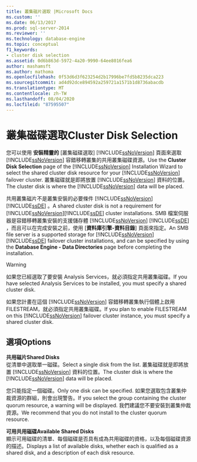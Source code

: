 ```yaml
---
title: 叢集磁片選取 |Microsoft Docs
ms.custom: ''
ms.date: 06/13/2017
ms.prod: sql-server-2014
ms.reviewer: ''
ms.technology: database-engine
ms.topic: conceptual
f1_keywords:
- cluster disk selection
ms.assetid: 0d6b863d-5972-4a20-9990-64ee8016fea6
author: mashamsft
ms.author: mathoma
ms.openlocfilehash: 0f53d6d3f623254d2b17996be7fd5b8235dca223
ms.sourcegitcommit: ad4d92dce894592a259721a1571b1d8736abacdb
ms.translationtype: MT
ms.contentlocale: zh-TW
ms.lasthandoff: 08/04/2020
ms.locfileid: "87595507"
---
```

# <a name="cluster-disk-selection"></a><span data-ttu-id="5d5de-102">叢集磁碟選取</span><span class="sxs-lookup"><span data-stu-id="5d5de-102">Cluster Disk Selection</span></span>
  <span data-ttu-id="5d5de-103">您可以使用 **安裝精靈的** [叢集磁碟選取] [!INCLUDE[ssNoVersion](../../includes/ssnoversion-md.md)] 頁面來選取 [!INCLUDE[ssNoVersion](../../includes/ssnoversion-md.md)] 容錯移轉叢集的共用叢集磁碟資源。</span><span class="sxs-lookup"><span data-stu-id="5d5de-103">Use the **Cluster Disk Selection** page of the [!INCLUDE[ssNoVersion](../../includes/ssnoversion-md.md)] Installation Wizard to select the shared cluster disk resource for your [!INCLUDE[ssNoVersion](../../includes/ssnoversion-md.md)] failover cluster.</span></span> <span data-ttu-id="5d5de-104">叢集磁碟就是即將放置 [!INCLUDE[ssNoVersion](../../includes/ssnoversion-md.md)] 資料的位置。</span><span class="sxs-lookup"><span data-stu-id="5d5de-104">The cluster disk is where the [!INCLUDE[ssNoVersion](../../includes/ssnoversion-md.md)] data will be placed.</span></span>  
  
 <span data-ttu-id="5d5de-105">共用叢集磁片不是叢集安裝的必要條件 [!INCLUDE[ssNoVersion](../../includes/ssnoversion-md.md)] [!INCLUDE[ssDE](../../includes/ssde-md.md)] 。</span><span class="sxs-lookup"><span data-stu-id="5d5de-105">A shared cluster disk is not a requirement for [!INCLUDE[ssNoVersion](../../includes/ssnoversion-md.md)][!INCLUDE[ssDE](../../includes/ssde-md.md)] cluster installations.</span></span> <span data-ttu-id="5d5de-106">SMB 檔案伺服器是容錯移轉叢集安裝的支援儲存體 [!INCLUDE[ssNoVersion](../../includes/ssnoversion-md.md)] [!INCLUDE[ssDE](../../includes/ssde-md.md)] ，而且可以在完成安裝之前，使用 [**資料庫引擎-資料目錄**] 頁面來指定。</span><span class="sxs-lookup"><span data-stu-id="5d5de-106">An SMB file server is a supported storage for [!INCLUDE[ssNoVersion](../../includes/ssnoversion-md.md)][!INCLUDE[ssDE](../../includes/ssde-md.md)] failover cluster installations, and can be specified by using the **Database Engine - Data Directories** page before completing the installation.</span></span>  
  
> [!WARNING]  
>  <span data-ttu-id="5d5de-107">如果您已經選取了要安裝 Analysis Services，就必須指定共用叢集磁碟。</span><span class="sxs-lookup"><span data-stu-id="5d5de-107">If you have selected Analysis Services to be installed, you must specify a shared cluster disk.</span></span>  
>   
>  <span data-ttu-id="5d5de-108">如果您計畫在這個 [!INCLUDE[ssNoVersion](../../includes/ssnoversion-md.md)] 容錯移轉叢集執行個體上啟用 FILESTREAM，就必須指定共用叢集磁碟。</span><span class="sxs-lookup"><span data-stu-id="5d5de-108">If you plan to enable FILESTREAM on this [!INCLUDE[ssNoVersion](../../includes/ssnoversion-md.md)] failover cluster instance, you must specify a shared cluster disk.</span></span>  
  
## <a name="options"></a><span data-ttu-id="5d5de-109">選項</span><span class="sxs-lookup"><span data-stu-id="5d5de-109">Options</span></span>  
 <span data-ttu-id="5d5de-110">**共用磁片**</span><span class="sxs-lookup"><span data-stu-id="5d5de-110">**Shared Disks**</span></span>  
 <span data-ttu-id="5d5de-111">從清單中選取單一磁碟。</span><span class="sxs-lookup"><span data-stu-id="5d5de-111">Select a single disk from the list.</span></span> <span data-ttu-id="5d5de-112">叢集磁碟就是即將放置 [!INCLUDE[ssNoVersion](../../includes/ssnoversion-md.md)] 資料的位置。</span><span class="sxs-lookup"><span data-stu-id="5d5de-112">The cluster disk is where the [!INCLUDE[ssNoVersion](../../includes/ssnoversion-md.md)] data will be placed.</span></span>  
  
 <span data-ttu-id="5d5de-113">您只能指定一個磁碟。</span><span class="sxs-lookup"><span data-stu-id="5d5de-113">Only one disk can be specified.</span></span> <span data-ttu-id="5d5de-114">如果您選取包含叢集仲裁資源的群組，則會出現警告。</span><span class="sxs-lookup"><span data-stu-id="5d5de-114">If you select the group containing the cluster quorum resource, a warning will be displayed.</span></span> <span data-ttu-id="5d5de-115">我們建議您不要安裝到叢集仲裁資源。</span><span class="sxs-lookup"><span data-stu-id="5d5de-115">We recommend that you do not install to the cluster quorum resource.</span></span>  
  
 <span data-ttu-id="5d5de-116">**可用共用磁碟**</span><span class="sxs-lookup"><span data-stu-id="5d5de-116">**Available Shared Disks**</span></span>  
 <span data-ttu-id="5d5de-117">顯示可用磁碟的清單、每個磁碟是否具有成為共用磁碟的資格，以及每個磁碟資源的描述。</span><span class="sxs-lookup"><span data-stu-id="5d5de-117">Displays a list of available disks, whether each is qualified as a shared disk, and a description of each disk resource.</span></span>  
  
  

